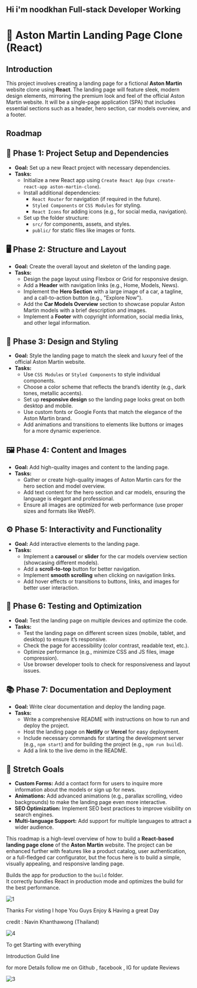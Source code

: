<!DOCTYPE html>
<html lang="en">
<head>
    <meta charset="UTF-8">
    <meta name="viewport" content="width=device-width, initial-scale=1.0">
</head>
<body>
    <h2>Hi i'm noodkhan Full-stack Developer Working </h2>
    <h1>🚗 Aston Martin Landing Page Clone (React)</h1>
    <h2>Introduction</h2>
    <p>
        This project involves creating a landing page for a fictional <strong>Aston Martin</strong> website clone using <strong>React</strong>. The landing page will feature sleek, modern design elements, mirroring the premium look and feel of the official Aston Martin website. It will be a single-page application (SPA) that includes essential sections such as a header, hero section, car models overview, and a footer.
    </p>
    <h2>Roadmap</h2>
    <h2>🚀 Phase 1: Project Setup and Dependencies</h2>
    <ul>
        <li><strong>Goal:</strong> Set up a new React project with necessary dependencies.</li>
        <li><strong>Tasks:</strong>
            <ul>
                <li>Initialize a new React app using <code>Create React App</code> (<code>npx create-react-app aston-martin-clone</code>).</li>
                <li>Install additional dependencies:
                    <ul>
                        <li><code>React Router</code> for navigation (if required in the future).</li>
                        <li><code>Styled Components</code> or <code>CSS Modules</code> for styling.</li>
                        <li><code>React Icons</code> for adding icons (e.g., for social media, navigation).</li>
                    </ul>
                </li>
                <li>Set up the folder structure:
                    <ul>
                        <li><code>src/</code> for components, assets, and styles.</li>
                        <li><code>public/</code> for static files like images or fonts.</li>
                    </ul>
                </li>
            </ul>
        </li>
    </ul>
    <h2>🖥️ Phase 2: Structure and Layout</h2>
    <ul>
        <li><strong>Goal:</strong> Create the overall layout and skeleton of the landing page.</li>
        <li><strong>Tasks:</strong>
            <ul>
                <li>Design the page layout using Flexbox or Grid for responsive design.</li>
                <li>Add a <strong>Header</strong> with navigation links (e.g., Home, Models, News).</li>
                <li>Implement the <strong>Hero Section</strong> with a large image of a car, a tagline, and a call-to-action button (e.g., "Explore Now").</li>
                <li>Add the <strong>Car Models Overview</strong> section to showcase popular Aston Martin models with a brief description and images.</li>
                <li>Implement a <strong>Footer</strong> with copyright information, social media links, and other legal information.</li>
            </ul>
        </li>
    </ul>
    <h2>🎨 Phase 3: Design and Styling</h2>
    <ul>
        <li><strong>Goal:</strong> Style the landing page to match the sleek and luxury feel of the official Aston Martin website.</li>
        <li><strong>Tasks:</strong>
            <ul>
                <li>Use <code>CSS Modules</code> or <code>Styled Components</code> to style individual components.</li>
                <li>Choose a color scheme that reflects the brand’s identity (e.g., dark tones, metallic accents).</li>
                <li>Set up <strong>responsive design</strong> so the landing page looks great on both desktop and mobile.</li>
                <li>Use custom fonts or Google Fonts that match the elegance of the Aston Martin brand.</li>
                <li>Add animations and transitions to elements like buttons or images for a more dynamic experience.</li>
            </ul>
        </li>
    </ul>
    <h2>🖼️ Phase 4: Content and Images</h2>
    <ul>
        <li><strong>Goal:</strong> Add high-quality images and content to the landing page.</li>
        <li><strong>Tasks:</strong>
            <ul>
                <li>Gather or create high-quality images of Aston Martin cars for the hero section and model overview.</li>
                <li>Add text content for the hero section and car models, ensuring the language is elegant and professional.</li>
                <li>Ensure all images are optimized for web performance (use proper sizes and formats like WebP).</li>
            </ul>
        </li>
    </ul>
    <h2>⚙️ Phase 5: Interactivity and Functionality</h2>
    <ul>
        <li><strong>Goal:</strong> Add interactive elements to the landing page.</li>
        <li><strong>Tasks:</strong>
            <ul>
                <li>Implement a <strong>carousel</strong> or <strong>slider</strong> for the car models overview section (showcasing different models).</li>
                <li>Add a <strong>scroll-to-top</strong> button for better navigation.</li>
                <li>Implement <strong>smooth scrolling</strong> when clicking on navigation links.</li>
                <li>Add hover effects or transitions to buttons, links, and images for better user interaction.</li>
            </ul>
        </li>
    </ul>
    <h2>📝 Phase 6: Testing and Optimization</h2>
    <ul>
        <li><strong>Goal:</strong> Test the landing page on multiple devices and optimize the code.</li>
        <li><strong>Tasks:</strong>
            <ul>
                <li>Test the landing page on different screen sizes (mobile, tablet, and desktop) to ensure it’s responsive.</li>
                <li>Check the page for accessibility (color contrast, readable text, etc.).</li>
                <li>Optimize performance (e.g., minimize CSS and JS files, image compression).</li>
                <li>Use browser developer tools to check for responsiveness and layout issues.</li>
            </ul>
        </li>
    </ul>
    <h2>📚 Phase 7: Documentation and Deployment</h2>
    <ul>
        <li><strong>Goal:</strong> Write clear documentation and deploy the landing page.</li>
        <li><strong>Tasks:</strong>
            <ul>
                <li>Write a comprehensive README with instructions on how to run and deploy the project.</li>
                <li>Host the landing page on <strong>Netlify</strong> or <strong>Vercel</strong> for easy deployment.</li>
                <li>Include necessary commands for starting the development server (e.g., <code>npm start</code>) and for building the project (e.g., <code>npm run build</code>).</li>
                <li>Add a link to the live demo in the README.</li>
            </ul>
        </li>
    </ul>
    <h2>🎯 Stretch Goals</h2>
    <ul>
        <li><strong>Custom Forms:</strong> Add a contact form for users to inquire more information about the models or sign up for news.</li>
        <li><strong>Animations:</strong> Add advanced animations (e.g., parallax scrolling, video backgrounds) to make the landing page even more interactive.</li>
        <li><strong>SEO Optimization:</strong> Implement SEO best practices to improve visibility on search engines.</li>
        <li><strong>Multi-language Support:</strong> Add support for multiple languages to attract a wider audience.</li>
    </ul>
    <p>
        This roadmap is a high-level overview of how to build a <strong>React-based landing page clone</strong> of the <strong>Aston Martin</strong> website. The project can be enhanced further with features like a product catalog, user authentication, or a full-fledged car configurator, but the focus here is to build a simple, visually appealing, and responsive landing page.
    </p>
</body>
</html>

Builds the app for production to the `build` folder.\
It correctly bundles React in production mode and optimizes the build for the best performance.

 
   ![1](https://user-images.githubusercontent.com/92358053/168397730-7e38c883-16b0-462c-b2d2-d1ecbd8e79cc.png)
 

 Thanks For visting I hope You Guys Enjoy & Having a great Day 

credit : Navin Khanthawong (Thailand)

 
 ![4](https://user-images.githubusercontent.com/92358053/168398032-105ed37d-4ce9-4137-9671-e472c1dfedd4.png)


To get Starting with everything 

Introduction Guild line 

for more Details follow me on Github , facebook , IG for update Reviews 


 ![3](https://user-images.githubusercontent.com/92358053/168397917-26bf6b80-5337-4a4d-9347-39e730599eb4.png)
 
 




 
 
  

   
   
   
 


